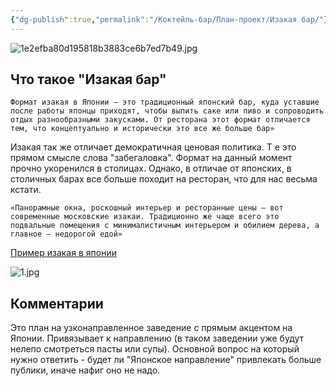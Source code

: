 ```yaml
---
{"dg-publish":true,"permalink":"/Коктейль-бар/План-проект/Изакая бар/"}
---
```



![1e2efba80d195818b3883ce6b7ed7b49.jpg](/img/user/Inbox/1e2efba80d195818b3883ce6b7ed7b49.jpg)

## Что такое "Изакая бар"

`Формат изакая в Японии — это традиционный японский бар, куда уставшие после работы японцы приходят, чтобы выпить саке или пиво и сопроводить отдых разнообразными закусками. От ресторана этот формат отличается тем, что концептуально и исторически это все же больше бар»`

Изакая  так же отличает демократичная ценовая политика. Т е это прямом смысле слова "забегаловка".
Формат на данный момент прочно укоренился в столицах. Однако, в отличае от японских, в столичных барах все больше походит на ресторан, что для нас весьма кстати.

`«Панорамные окна, роскошный интерьер и ресторанные цены — вот современные московские изакаи. Традиционно же чаще всего это подвальные помещения с минималистичным интерьером и обилием дерева, а главное — недорогой едой»`

[Пример изакая в японии](https://www.youtube.com/shorts/gYsA2DmeVX0?feature=share)

![1.jpg](/img/user/Inbox/1.jpg)

## Комментарии

Это план на узконаправленное заведение с прямым акцентом на Японии. 
Привязывает к направлению (в таком заведении уже будут нелепо смотреться пасты или супы).
Основной вопрос на который нужно ответить - будет ли "Японское направление" привлекать больше публики, иначе нафиг оно не надо.
